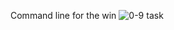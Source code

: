 Command line for the win
![0-9 task](https://user-images.githubusercontent.com/111281385/211754821-8a4d70e9-5dd3-4c85-9eef-0d2c012830cb.JPG)
